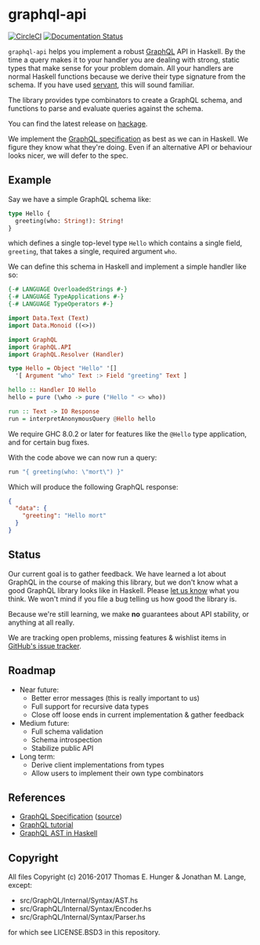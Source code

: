 # graphql-api

[![CircleCI](https://circleci.com/gh/jml/graphql-api.svg?style=shield)](https://circleci.com/gh/jml/graphql-api)
[![Documentation Status](https://readthedocs.org/projects/haskell-graphql-api/badge/?version=latest)](http://haskell-graphql-api.readthedocs.io/en/latest/?badge=latest)

`graphql-api` helps you implement a robust [GraphQL](http://graphql.org/) API in Haskell. By the time a query makes it to your handler you are dealing with strong, static types that make sense for your problem domain. All your handlers are normal Haskell functions because we derive their type signature from the schema. If you have used [servant](http://haskell-servant.readthedocs.io/en/stable/), this will sound familiar.

The library provides type combinators to create a GraphQL schema, and functions to parse and evaluate queries against the schema.

You can find the latest release on [hackage](https://hackage.haskell.org/package/graphql-api).

We implement the [GraphQL specification](https://facebook.github.io/graphql/) as best as we can in Haskell. We figure they know what they're doing. Even if an alternative API or behaviour looks nicer, we will defer to the spec.

## Example

Say we have a simple GraphQL schema like:

```graphql
type Hello {
  greeting(who: String!): String!
}
```

which defines a single top-level type `Hello` which contains a single field, `greeting`, that takes a single, required argument `who`.

We can define this schema in Haskell and implement a simple handler like so:

```haskell
{-# LANGUAGE OverloadedStrings #-}
{-# LANGUAGE TypeApplications #-}
{-# LANGUAGE TypeOperators #-}

import Data.Text (Text)
import Data.Monoid ((<>))

import GraphQL
import GraphQL.API
import GraphQL.Resolver (Handler)

type Hello = Object "Hello" '[]
  '[ Argument "who" Text :> Field "greeting" Text ]

hello :: Handler IO Hello
hello = pure (\who -> pure ("Hello " <> who))

run :: Text -> IO Response
run = interpretAnonymousQuery @Hello hello
```

We require GHC 8.0.2 or later for features like the `@Hello` type application, and for certain bug fixes.

With the code above we can now run a query:

```haskell
run "{ greeting(who: \"mort\") }"
```

Which will produce the following GraphQL response:

```json
{
  "data": {
    "greeting": "Hello mort"
  }
}
```

## Status

Our current goal is to gather feedback. We have learned a lot about GraphQL in the course of making this library, but we don't know what a good GraphQL library looks like in Haskell. Please [let us know](https://github.com/jml/graphql-api/issues/new) what you think. We won't mind if you file a bug telling us how good the library is.

Because we're still learning, we make **no** guarantees about API stability, or anything at all really.

We are tracking open problems, missing features & wishlist items in [GitHub's issue tracker](https://github.com/jml/graphql-api/issues).

## Roadmap

* Near future:
  - Better error messages (this is really important to us)
  - Full support for recursive data types
  - Close off loose ends in current implementation & gather feedback
* Medium future:
  - Full schema validation
  - Schema introspection
  - Stabilize public API
* Long term:
  - Derive client implementations from types
  - Allow users to implement their own type combinators

## References

* [GraphQL Specification](http://facebook.github.io/graphql/) ([source](https://github.com/facebook/graphql))
* [GraphQL tutorial](http://graphql.org/learn/)
* [GraphQL AST in Haskell](http://hackage.haskell.org/package/graphql-0.3/docs/Data-GraphQL-AST.html)

## Copyright

All files Copyright (c) 2016-2017 Thomas E. Hunger & Jonathan M. Lange, except:

* src/GraphQL/Internal/Syntax/AST.hs
* src/GraphQL/Internal/Syntax/Encoder.hs
* src/GraphQL/Internal/Syntax/Parser.hs

for which see LICENSE.BSD3 in this repository.
